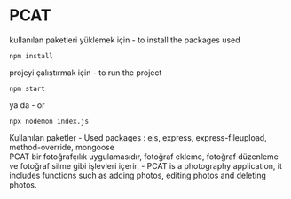 # PCAT
kullanılan paketleri yüklemek için - to install the packages used
```
npm install
```
projeyi çalıştırmak için - to run the project
```
npm start
```
ya da - or
```
npx nodemon index.js
```

Kullanılan paketler - Used packages : ejs, express, express-fileupload, method-override, mongoose <br />
PCAT bir fotoğrafçılık uygulamasıdır, fotoğraf ekleme, fotoğraf düzenleme ve fotoğraf silme gibi işlevleri içerir. - PCAT is a photography application, it includes functions such as adding photos, editing photos and deleting photos. <br />


